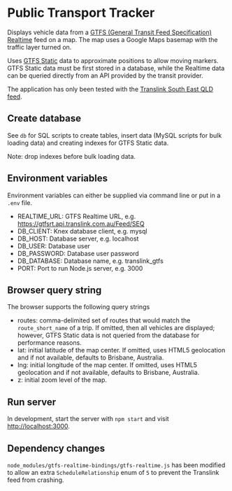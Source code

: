 # Public Transport Tracker

Displays vehicle data from a [GTFS (General Transit Feed Specification) Realtime](https://developers.google.com/transit/gtfs-realtime/) feed on a map. The map uses a Google Maps basemap with the traffic layer turned on.

Uses [GTFS Static](https://developers.google.com/transit/gtfs/) data to approximate positions to allow moving markers. GTFS Static data must be first stored in a database, while the Realtime data can be queried directly from an API provided by the transit provider.

The application has only been tested with the [Translink South East QLD feed](https://gtfsrt.api.translink.com.au/).

## Create database

See `db` for SQL scripts to create tables, insert data (MySQL scripts for bulk loading data) and creating indexes for GTFS Static data.

Note: drop indexes before bulk loading data.

###

## Environment variables

Environment variables can either be supplied via command line or put in a `.env` file.

* REALTIME_URL: GTFS Realtime URL, e.g. https://gtfsrt.api.translink.com.au/Feed/SEQ
* DB_CLIENT: Knex database client, e.g. mysql
* DB_HOST: Database server, e.g. localhost
* DB_USER: Database user
* DB_PASSWORD: Database user password
* DB_DATABASE: Database name, e.g. translink_gtfs
* PORT: Port to run Node.js server, e.g. 3000

## Browser query string

The browser supports the following query strings

* routes: comma-delimited set of routes that would match the `route_short_name` of a trip. If omitted, then all vehicles are displayed; however, GTFS Static data is not queried from the database for performance reasons.
* lat: initial latitude of the map center. If omitted, uses HTML5 geolocation and if not available, defaults to Brisbane, Australia.
* lng: initial longitude of the map center. If omitted, uses HTML5 geolocation and if not available, defaults to Brisbane, Australia.
* z: initial zoom level of the map.

## Run server

In development, start the server with `npm start` and visit <http://localhost:3000>.

## Dependency changes

`node_modules/gtfs-realtime-bindings/gtfs-realtime.js` has been modified to allow an extra `ScheduleRelationship` enum  of `5` to prevent the Translink feed from crashing.
